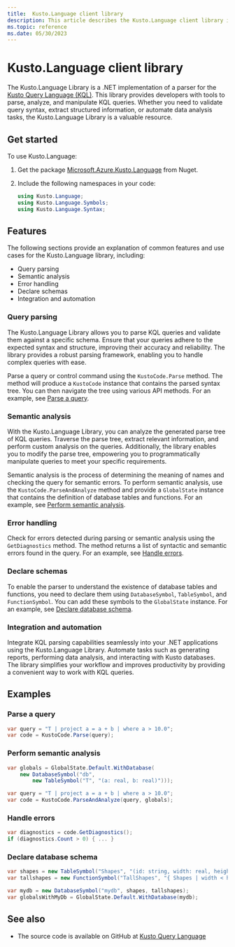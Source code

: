 ```yaml
---
title:  Kusto.Language client library
description: This article describes the Kusto.Language client library in Azure Data Explorer.
ms.topic: reference
ms.date: 05/30/2023
---
```


# Kusto.Language client library

The Kusto.Language Library is a .NET implementation of a parser for the [Kusto Query Language (KQL)](../../query/index.md). This library provides developers with tools to parse, analyze, and manipulate KQL queries. Whether you need to validate query syntax, extract structured information, or automate data analysis tasks, the Kusto.Language Library is a valuable resource.

## Get started

To use Kusto.Language:

1. Get the package [Microsoft.Azure.Kusto.Language](https://www.nuget.org/packages/Microsoft.Azure.Kusto.Language/) from Nuget.

1. Include the following namespaces in your code:

    ```csharp
    using Kusto.Language;
    using Kusto.Language.Symbols;
    using Kusto.Language.Syntax;
    ```

## Features

The following sections provide an explanation of common features and use cases for the Kusto.Language library, including:

* Query parsing
* Semantic analysis
* Error handling
* Declare schemas
* Integration and automation

### Query parsing

The Kusto.Language Library allows you to parse KQL queries and validate them against a specific schema. Ensure that your queries adhere to the expected syntax and structure, improving their accuracy and reliability. The library provides a robust parsing framework, enabling you to handle complex queries with ease.

Parse a query or control command using the `KustoCode.Parse` method. The method will produce a `KustoCode` instance that contains the parsed syntax tree. You can then navigate the tree using various API methods. For an example, see [Parse a query](#parse-a-query).

### Semantic analysis

With the Kusto.Language Library, you can analyze the generated parse tree of KQL queries. Traverse the parse tree, extract relevant information, and perform custom analysis on the queries. Additionally, the library enables you to modify the parse tree, empowering you to programmatically manipulate queries to meet your specific requirements.

Semantic analysis is the process of determining the meaning of names and checking the query for semantic errors. To perform semantic analysis, use the `KustoCode.ParseAndAnalyze` method and provide a `GlobalState` instance that contains the definition of database tables and functions. For an example, see [Perform semantic analysis](#perform-semantic-analysis).

### Error handling

Check for errors detected during parsing or semantic analysis using the `GetDiagnostics` method. The method returns a list of syntactic and semantic errors found in the query. For an example, see [Handle errors](#handle-errors).

### Declare schemas

To enable the parser to understand the existence of database tables and functions, you need to declare them using `DatabaseSymbol`, `TableSymbol`, and `FunctionSymbol`. You can add these symbols to the `GlobalState` instance. For an example, see [Declare database schema](#declare-database-schema).

### Integration and automation

Integrate KQL parsing capabilities seamlessly into your .NET applications using the Kusto.Language Library. Automate tasks such as generating reports, performing data analysis, and interacting with Kusto databases. The library simplifies your workflow and improves productivity by providing a convenient way to work with KQL queries.

## Examples

### Parse a query

```csharp
var query = "T | project a = a + b | where a > 10.0";
var code = KustoCode.Parse(query);
```

### Perform semantic analysis

```csharp
var globals = GlobalState.Default.WithDatabase(
    new DatabaseSymbol("db",
        new TableSymbol("T", "(a: real, b: real)")));

var query = "T | project a = a + b | where a > 10.0";
var code = KustoCode.ParseAndAnalyze(query, globals);
```

### Handle errors

```csharp
var diagnostics = code.GetDiagnostics();
if (diagnostics.Count > 0) { ... }
```

### Declare database schema

```csharp
var shapes = new TableSymbol("Shapes", "(id: string, width: real, height: real)");
var tallshapes = new FunctionSymbol("TallShapes", "{ Shapes | width < height; }");

var mydb = new DatabaseSymbol("mydb", shapes, tallshapes);
var globalsWithMyDb = GlobalState.Default.WithDatabase(mydb);
```

## See also

* The source code is available on GitHub at [Kusto Query Language](https://github.com/microsoft/Kusto-Query-Language)
